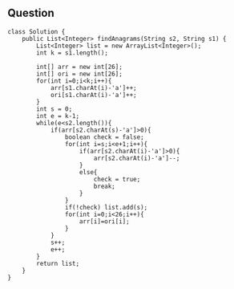 ## Question 
    class Solution {
        public List<Integer> findAnagrams(String s2, String s1) {
            List<Integer> list = new ArrayList<Integer>();
            int k = s1.length();
                
            int[] arr = new int[26];
            int[] ori = new int[26];
            for(int i=0;i<k;i++){
                arr[s1.charAt(i)-'a']++;
                ori[s1.charAt(i)-'a']++;
            }
            int s = 0;
            int e = k-1;
            while(e<s2.length()){
                if(arr[s2.charAt(s)-'a']>0){
                    boolean check = false;
                    for(int i=s;i<e+1;i++){                        
                        if(arr[s2.charAt(i)-'a']>0){
                            arr[s2.charAt(i)-'a']--;
                        }
                        else{
                            check = true;
                            break;
                        }
                    }
                    if(!check) list.add(s);
                    for(int i=0;i<26;i++){
                        arr[i]=ori[i];
                    }
                }
                s++;
                e++;
            }
            return list;
        }
    }